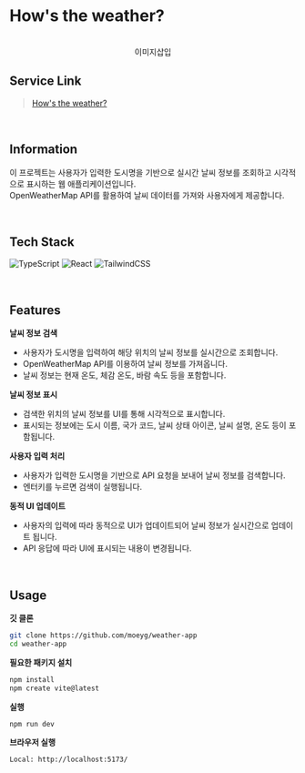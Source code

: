 # How's the weather?

<div align="center">
  <br />
    이미지삽입
  <br />
</div>

## Service Link

> [How's the weather?](https://weather-19gcmjgpe-moeygs-projects.vercel.app/)

<br>

## Information

이 프로젝트는 사용자가 입력한 도시명을 기반으로 실시간 날씨 정보를 조회하고 시각적으로 표시하는 웹 애플리케이션입니다. <br>
OpenWeatherMap API를 활용하여 날씨 데이터를 가져와 사용자에게 제공합니다.

<br>

## Tech Stack

![TypeScript](https://img.shields.io/badge/typescript-%23007ACC.svg?style=for-the-badge&logo=typescript&logoColor=white)
![React](https://img.shields.io/badge/react-%2320232a.svg?style=for-the-badge&logo=react&logoColor=%2361DAFB)
![TailwindCSS](https://img.shields.io/badge/tailwindcss-%2338B2AC.svg?style=for-the-badge&logo=tailwind-css&logoColor=white)

  <br>

## <a name="features">Features</a>

**날씨 정보 검색**

- 사용자가 도시명을 입력하여 해당 위치의 날씨 정보를 실시간으로 조회합니다.
- OpenWeatherMap API를 이용하여 날씨 정보를 가져옵니다.
- 날씨 정보는 현재 온도, 체감 온도, 바람 속도 등을 포함합니다.

**날씨 정보 표시**

- 검색한 위치의 날씨 정보를 UI를 통해 시각적으로 표시합니다.
- 표시되는 정보에는 도시 이름, 국가 코드, 날씨 상태 아이콘, 날씨 설명, 온도 등이 포함됩니다.

**사용자 입력 처리**

- 사용자가 입력한 도시명을 기반으로 API 요청을 보내어 날씨 정보를 검색합니다.
- 엔터키를 누르면 검색이 실행됩니다.

**동적 UI 업데이트**

- 사용자의 입력에 따라 동적으로 UI가 업데이트되어 날씨 정보가 실시간으로 업데이트 됩니다.
- API 응답에 따라 UI에 표시되는 내용이 변경됩니다.

<br>

## <a name="quick-start">Usage</a>

**깃 클론**

```bash
git clone https://github.com/moeyg/weather-app
cd weather-app
```

**필요한 패키지 설치**

```bash
npm install
npm create vite@latest
```

**실행**

```bash
npm run dev
```

**브라우저 실행**

```bash
Local: http://localhost:5173/
```
